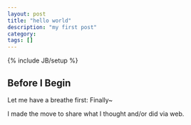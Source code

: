 ```yaml
---
layout: post
title: "hello world"
description: "my first post"
category: 
tags: []
---
```

{% include JB/setup %}

## Before I Begin

Let me have a breathe first: Finally~

I made the move to share what I thought and/or did via web.
